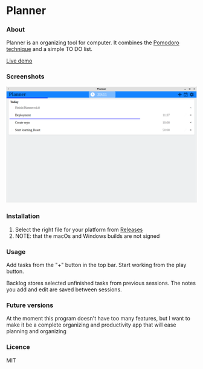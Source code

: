 # Planner #

### About ###
Planner is an organizing tool for computer. It combines the [Pomodoro technique](https://en.wikipedia.org/wiki/Pomodoro_Technique) and a simple TO DO list.

[Live demo](https://i2002.github.io/planner/)

### Screenshots ###
![Screenshot1](https://github.com/i2002/planner/raw/master/screenshots/screenshot1.png)

### Installation ###
1. Select the right file for your platform from [Releases](https://github.com/i2002/planner/releases)
2. NOTE: that the macOs and Windows builds are not signed

### Usage ###
Add tasks from the "+" button in the top bar. Start working from the play button.

Backlog stores selected unfinished tasks from previous sessions. The notes you add and edit are saved between sessions.

### Future versions ###
At the moment this program doesn't have too many features, but I want to make it be a complete organizing and productivity app that will ease planning and organizing

### Licence ###
MIT

